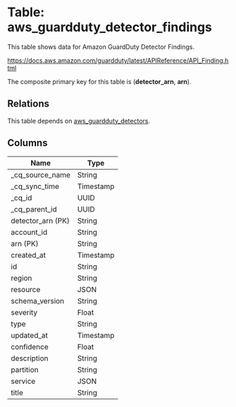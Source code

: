 # Table: aws_guardduty_detector_findings

This table shows data for Amazon GuardDuty Detector Findings.

https://docs.aws.amazon.com/guardduty/latest/APIReference/API_Finding.html

The composite primary key for this table is (**detector_arn**, **arn**).

## Relations

This table depends on [aws_guardduty_detectors](aws_guardduty_detectors).

## Columns

| Name          | Type          |
| ------------- | ------------- |
|_cq_source_name|String|
|_cq_sync_time|Timestamp|
|_cq_id|UUID|
|_cq_parent_id|UUID|
|detector_arn (PK)|String|
|account_id|String|
|arn (PK)|String|
|created_at|Timestamp|
|id|String|
|region|String|
|resource|JSON|
|schema_version|String|
|severity|Float|
|type|String|
|updated_at|Timestamp|
|confidence|Float|
|description|String|
|partition|String|
|service|JSON|
|title|String|